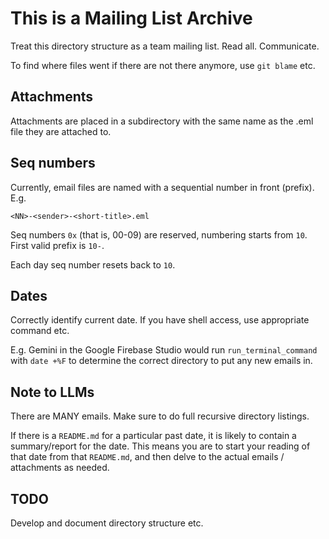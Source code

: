 # This is a Mailing List Archive

Treat this directory structure as a team mailing list. Read all. Communicate.

To find where files went if there are not there anymore, use `git blame` etc.

## Attachments

Attachments are placed in a subdirectory with the same name as the .eml file they are attached to.

## Seq numbers

Currently, email files are named with a sequential number in front (prefix). E.g.

`<NN>-<sender>-<short-title>.eml`

Seq numbers `0x` (that is, 00-09) are reserved, numbering starts from `10`. First valid prefix is `10-`.

Each day seq number resets back to `10`.

## Dates

Correctly identify current date. If you have shell access, use appropriate command etc.

E.g. Gemini in the Google Firebase Studio would run `run_terminal_command` with `date +%F`
to determine the correct directory to put any new emails in.

## Note to LLMs

There are MANY emails. Make sure to do full recursive directory listings.

If there is a `README.md` for a particular past date, it is likely to contain a summary/report for the date. This means you are to start your reading of that date from that `README.md`, and then delve to the actual emails / attachments as needed.

## TODO

Develop and document directory structure etc.
